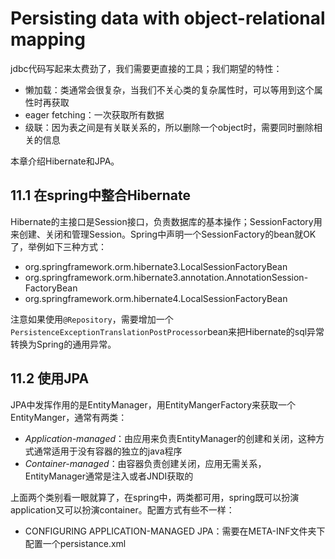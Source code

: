 # Persisting data with object-relational mapping

jdbc代码写起来太费劲了，我们需要更直接的工具；我们期望的特性：

- 懒加载：类通常会很复杂，当我们不关心类的复杂属性时，可以等用到这个属性时再获取
- eager fetching：一次获取所有数据
- 级联：因为表之间是有关联关系的，所以删除一个object时，需要同时删除相关的信息

本章介绍Hibernate和JPA。

## 11.1 在spring中整合Hibernate

Hibernate的主接口是Session接口，负责数据库的基本操作；SessionFactory用来创建、关闭和管理Session。Spring中声明一个SessionFactory的bean就OK了，举例如下三种方式：

- org.springframework.orm.hibernate3.LocalSessionFactoryBean
- org.springframework.orm.hibernate3.annotation.AnnotationSession-FactoryBean
- org.springframework.orm.hibernate4.LocalSessionFactoryBean

注意如果使用`@Repository`，需要增加一个`PersistenceExceptionTranslationPostProcessor`bean来把Hibernate的sql异常转换为Spring的通用异常。

## 11.2 使用JPA

JPA中发挥作用的是EntityManager，用EntityMangerFactory来获取一个EntityManger，通常有两类：

- *Application-managed*：由应用来负责EntityManager的创建和关闭，这种方式通常适用于没有容器的独立的java程序
- *Container-managed*：由容器负责创建关闭，应用无需关系，EntityManager通常是注入或者JNDI获取的

上面两个类别看一眼就算了，在spring中，两类都可用，spring既可以扮演application又可以扮演container。配置方式有些不一样：

- CONFIGURING APPLICATION-MANAGED JPA：需要在META-INF文件夹下配置一个persistance.xml